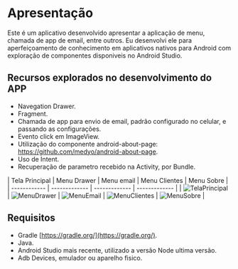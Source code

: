 # Apresentação

Este é um aplicativo desenvolvido apresentar a aplicação de menu, chamada de app de email, entre outros.
Eu desenvolvi ele para aperfeiçoamento de conhecimento em aplicativos nativos para Android com exploração de componentes disponiveis no Android Studio.


## Recursos explorados no desenvolvimento do APP

* Navegation Drawer.
* Fragment.
* Chamada de app para envio de email, padrão configurado no celular, e passando as configurações.
* Evento click em ImageView.
* Utilização do componente android-about-page: https://github.com/medyo/android-about-page.
* Uso de Intent.
* Recuperação de parametro recebido na Activity, por Bundle.


| Tela Principal | Menu Drawer | Menu email | Menu Clientes | Menu Sobre |
| ------------ | ------------- | ------------- | ------------- |
| ![TelaPrincipal](images/principal.PNG) | ![MenuDrawer](images/drawer.PNG) | ![MenuEmail](images/email.PNG) | ![MenuClientes](images/clientes.PNG) | ![MenuSobre](images/sobre.PNG) |



## Requisitos

* Gradle [https://gradle.org/](https://gradle.org/).
* Java.
* Android Studio mais recente, utilizado a versão Node ultima versão.
* Adb Devices, emulador ou aparelho fisico.